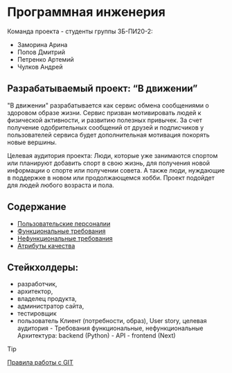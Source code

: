 # Программная инженерия
Команда проекта - студенты группы ЗБ-ПИ20-2:
- Заморина Арина
- Попов Дмитрий
- Петренко Артемий
- Чулков Андрей
## Разрабатываемый проект: “В движении”
"В движении" разрабатывается как сервис обмена сообщениями о здоровом образе жизни. Сервис призван мотивировать людей к физической активности,
и развитию полезных привычек. За счет получение одобрительных сообщений от друзей и подписчиков у пользователей сервиса будет дополнительная 
мотивация покорять новые вершины. 

Целевая аудитория проекта: Люди, которые уже занимаются спортом или планируют добавить спорт в свою жизнь, для получения новой информации о спорте или получении совета. А также люди, нуждающие в поддержке в новом или продолжающемся хобби. Проект подойдет для людей любого возраста и пола.
## Содержание
- [Пользовательские персоналии](</Personalities.md>)
- [Функциональные требования](</FunctionalRequirements.md>)
- [Нефункциональные требования](</NotFunctionalRequirements.md>)
- [Атрибуты качества](</QualityAttributes.md>) 
## Стейкхолдеры:
- разработчик,
- архитектор,
- владелец продукта,
- администратор сайта,
- тестировщик
- пользователь
Клиент (потребности, образ), User story, целевая аудитория - 
Требования функциональные, нефункциональные
Архитектура:
backend (Python) - API - frontend (Next)
> [!TIP]
> [Правила работы с GIT](</Git.md>)

